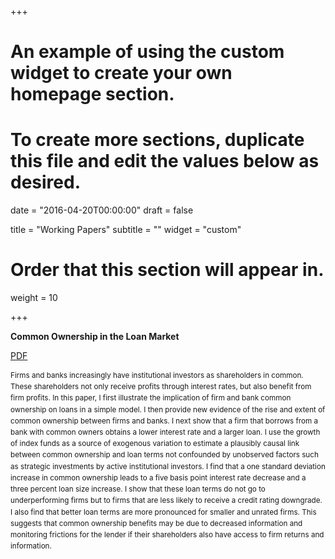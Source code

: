 +++
# An example of using the custom widget to create your own homepage section.
# To create more sections, duplicate this file and edit the values below as desired.

date = "2016-04-20T00:00:00"
draft = false

title = "Working Papers"
subtitle = ""
widget = "custom"

# Order that this section will appear in.
weight = 10

+++

**Common Ownership in the Loan Market**

<a class="btn btn-primary network-icon" style="width:10  0px;" href="files/Ojeda_BankingCommonOwnership.pdf">PDF</a>

<small><p style="line-height: 1.3em;">Firms and banks increasingly have institutional investors as shareholders in common. These shareholders not only receive profits through interest rates, but also benefit from firm profits. In this paper, I first illustrate the implication of firm and bank common ownership on loans in a simple model. I then provide new evidence of the rise and extent of common ownership between firms and banks. I next show that a firm that borrows from a bank with common owners obtains a lower interest rate and a larger loan. I use the growth of index funds as a source of exogenous variation to estimate a plausibly causal link between common ownership and loan terms not confounded by unobserved factors such as strategic investments by active institutional investors. I find that a one standard deviation increase in common ownership leads to a five basis point interest rate decrease and a three percent loan size increase. I show that these loan terms do not go to underperforming firms but to firms that are less likely to receive a credit rating downgrade. I also find that better loan terms are more pronounced for smaller and unrated firms. This suggests that common ownership benefits may be due to decreased information and monitoring frictions for the lender if their shareholders also have access to firm returns and information.</small></p>
